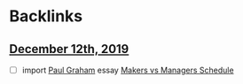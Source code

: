 
# Backlinks
## [December 12th, 2019](<December 12th, 2019.md>)
- [ ] import [Paul Graham](<Paul Graham.md>) essay [Makers vs Managers Schedule](<Makers vs Managers Schedule.md>)

